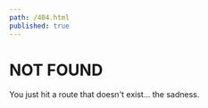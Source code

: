```yaml
---
path: /404.html
published: true
---
```


# NOT FOUND

You just hit a route that doesn't exist... the sadness.
